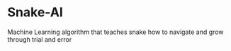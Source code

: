 # Snake-AI
Machine Learning algorithm that teaches snake how to navigate and grow through trial and error
